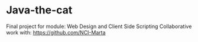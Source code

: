 # Java-the-cat
Final project for module: Web Design and Client Side Scripting
Collaborative work with: https://github.com/NCI-Marta
